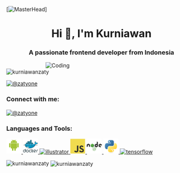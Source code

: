 [![MasterHead](https://tenor.com/gif-maker?caption_item_id=17931459691106086278&utm_source=gif-caption&utm_medium=internal&utm_campaign=gif-maker-entrypoints)] 
<h1 align="center">Hi 👋, I'm Kurniawan</h1>
<h3 align="center">A passionate frontend developer from Indonesia</h3>
<img align="right" alt="Coding" width="400" src="https://www.pinterest.com/pin/lottieanimationchainstarters--59813501292017265">

<p align="left"> <img src="https://komarev.com/ghpvc/?username=kurniawanzaty&label=Profile%20views&color=0e75b6&style=flat" alt="kurniawanzaty" /> </p>

<p align="left"> <a href="https://twitter.com/@zatyone" target="blank"><img src="https://img.shields.io/twitter/follow/@zatyone?logo=twitter&style=for-the-badge" alt="@zatyone" /></a> </p>

<h3 align="left">Connect with me:</h3>
<p align="left">
<a href="https://twitter.com/@zatyone" target="blank"><img align="center" src="https://raw.githubusercontent.com/rahuldkjain/github-profile-readme-generator/master/src/images/icons/Social/twitter.svg" alt="@zatyone" height="30" width="40" /></a>
</p>

<h3 align="left">Languages and Tools:</h3>
<p align="left"> <a href="https://developer.android.com" target="_blank" rel="noreferrer"> <img src="https://raw.githubusercontent.com/devicons/devicon/master/icons/android/android-original-wordmark.svg" alt="android" width="40" height="40"/> </a> <a href="https://www.docker.com/" target="_blank" rel="noreferrer"> <img src="https://raw.githubusercontent.com/devicons/devicon/master/icons/docker/docker-original-wordmark.svg" alt="docker" width="40" height="40"/> </a> <a href="https://www.adobe.com/in/products/illustrator.html" target="_blank" rel="noreferrer"> <img src="https://www.vectorlogo.zone/logos/adobe_illustrator/adobe_illustrator-icon.svg" alt="illustrator" width="40" height="40"/> </a> <a href="https://developer.mozilla.org/en-US/docs/Web/JavaScript" target="_blank" rel="noreferrer"> <img src="https://raw.githubusercontent.com/devicons/devicon/master/icons/javascript/javascript-original.svg" alt="javascript" width="40" height="40"/> </a> <a href="https://nodejs.org" target="_blank" rel="noreferrer"> <img src="https://raw.githubusercontent.com/devicons/devicon/master/icons/nodejs/nodejs-original-wordmark.svg" alt="nodejs" width="40" height="40"/> </a> <a href="https://www.python.org" target="_blank" rel="noreferrer"> <img src="https://raw.githubusercontent.com/devicons/devicon/master/icons/python/python-original.svg" alt="python" width="40" height="40"/> </a> <a href="https://www.tensorflow.org" target="_blank" rel="noreferrer"> <img src="https://www.vectorlogo.zone/logos/tensorflow/tensorflow-icon.svg" alt="tensorflow" width="40" height="40"/> </a> </p>

<p><img align="left" src="https://github-readme-stats.vercel.app/api/top-langs?username=kurniawanzaty&show_icons=true&locale=en&layout=compact" alt="kurniawanzaty" /></p>

<p>&nbsp;<img align="center" src="https://github-readme-stats.vercel.app/api?username=kurniawanzaty&show_icons=true&locale=en" alt="kurniawanzaty" /></p>
